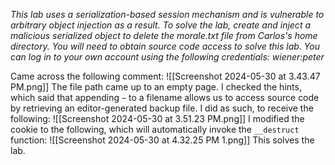 *This lab uses a serialization-based session mechanism and is vulnerable to arbitrary object injection as a result. To solve the lab, create and inject a malicious serialized object to delete the morale.txt file from Carlos's home directory. You will need to obtain source code access to solve this lab.
You can log in to your own account using the following credentials: wiener:peter*

Came across the following comment:
![[Screenshot 2024-05-30 at 3.43.47 PM.png]]
The file path came up to an empty page. I checked the hints, which said that appending `~` to a filename allows us to access source code by retrieving an editor-generated backup file. I did as such, to receive the following:
![[Screenshot 2024-05-30 at 3.51.23 PM.png]]
I modified the cookie to the following, which will automatically invoke the `__destruct` function:
![[Screenshot 2024-05-30 at 4.32.25 PM 1.png]]
This solves the lab. 